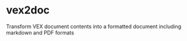 # vex2doc
Transform VEX document contents into a formatted document including markdown and PDF formats
